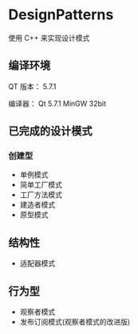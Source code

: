 # DesignPatterns

使用 C++ 来实现设计模式

## 编译环境

QT 版本： 5.7.1

编译器： Qt 5.7.1 MinGW 32bit

## 已完成的设计模式

### 创建型

- 单例模式
- 简单工厂模式
- 工厂方法模式
- 建造者模式
- 原型模式

## 结构性

- 适配器模式

## 行为型

- 观察者模式
- 发布订阅模式(观察者模式的改进版)